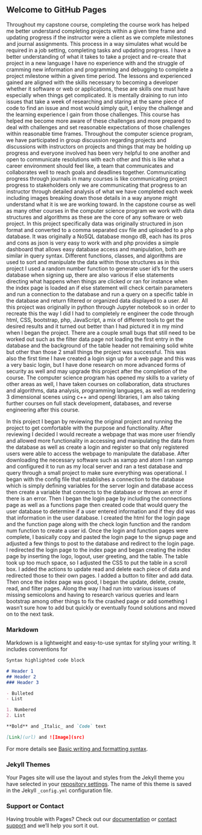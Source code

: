 ## Welcome to GitHub Pages

  Throughout my capstone course, completing the course work has helped me better understand completing projects within a given time frame and updating progress if the instructor were a client as we complete milestones and journal assignments. This process in a way simulates what would be required in a job setting, completing tasks and updating progress. I have a better understanding of what it takes to take a project and re-create that project in a new language I have no experience with and the struggle of cramming new information and programming and debugging to complete a project milestone within a given time period. The lessons and experienced gained are aligned with the skills necessary to becoming a developer whether it software or web or applications, these are skills one must have especially when things get complicated. It is mentally draining to run into issues that take a week of researching and staring at the same piece of code to find an issue and most would simply quit, I enjoy the challenge and the learning experience I gain from those challenges. This course has helped me become more aware of these challenges and more prepared to deal with challenges and set reasonable expectations of those challenges within reasonable time frames. Throughout the computer science program, we have participated in group discussion regarding projects and discussions with instructors on projects and things that may be holding up progress and everyone involved has been very helpful to one another and open to communicate resolutions with each other and this is like what a career environment should feel like, a team that communicates and collaborates well to reach goals and deadlines together. Communicating progress through journals in many courses is like communicating project progress to stakeholders only we are communicating that progress to an instructor through detailed analysis of what we have completed each week including images breaking down those details in a way anyone might understand what it is we are working toward. In the capstone course as well as many other courses in the computer science program we work with data structures and algorithms as these are the core of any software or web project. In this project specifically data was originally structured in json format and converted to a comma separated csv file and uploaded to a php database. It was originally a NoSQL database mongo dB, each has its pros and cons as json is very easy to work with and php provides a simple dashboard that allows easy database access and manipulation, both are similar in query syntax. Different functions, classes, and algorithms are used to sort and manipulate the data within those structures as in this project I used a random number function to generate user id’s for the users database when signing up, there are also various if else statements directing what happens when things are clicked or ran for instance when the index page is loaded an if else statement will check certain parameters and run a connection to the database and run a query on a specific table in the database and return filtered or organized data displayed to a user. All this project was originally in python through Jupyter notebook so in order to recreate this the way I did I had to completely re engineer the code through html, CSS, bootstrap, php, JavaScript, a mix of different tools to get the desired results and it turned out better than I had pictured it in my mind when I began the project. There are a couple small bugs that still need to be worked out such as the filter data page not loading the first entry in the database and the background of the table header not remaining solid white but other than those 2 small things the project was successful. This was also the first time I have created a login sign up for a web page and this was a very basic login, but I have done research on more advanced forms of security as well and may upgrade this project after the completion of the course. The computer science program has opened my skills to a variety of other areas as well, I have taken courses on collaboration, data structures and algorithms, data analysis, programming languages, as well as rendering 3 dimensional scenes using c++ and opengl libraries, I am also taking further courses on full stack development, databases, and reverse engineering after this course.


  In this project I began by reviewing the original project and running the project to get comfortable with the purpose and functionality. After reviewing I decided I would recreate a webpage that was more user friendly and allowed more functionality in accessing and manipulating the data from the database as well as create a login and register so that only registered users were able to access the webpage to manipulate the database. After downloading the necessary software such as xampp and atom I ran xampp and configured it to run as my local server and ran a test database and query through a small project to make sure everything was operational. I began with the config file that establishes a connection to the database which is simply defining variables for the server login and database access then create a variable that connects to the database or throws an error if there is an error. Then I began the login page by including the connections page as well as a functions page then created code that would query the user database to determine if a user entered information and if they did was that information in the user database. I created the html for the login page and the function page along with the check login function and the random num function to create a user id. Once the login and function pages were complete, I basically copy and pasted the login page to the signup page and adjusted a few things to post to the database and redirect to the login page. I redirected the login page to the index page and began creating the index page by inserting the logo, logout, user greeting, and the table. The table took up too much space, so I adjusted the CSS to put the table in a scroll box. I added the actions to update read and delete each piece of data and redirected those to their own pages. I added a button to filter and add data. Then once the index page was good, I began the update, delete, create, read, and filter pages. Along the way I had run into various issues of missing semicolons and having to research various queries and learn bootstrap among other things to fix the crashed page or add something I wasn’t sure how to add but quickly or eventually found solutions and moved on to the next task.


### Markdown

Markdown is a lightweight and easy-to-use syntax for styling your writing. It includes conventions for

```markdown
Syntax highlighted code block

# Header 1
## Header 2
### Header 3

- Bulleted
- List

1. Numbered
2. List

**Bold** and _Italic_ and `Code` text

[Link](url) and ![Image](src)
```

For more details see [Basic writing and formatting syntax](https://docs.github.com/en/github/writing-on-github/getting-started-with-writing-and-formatting-on-github/basic-writing-and-formatting-syntax).

### Jekyll Themes

Your Pages site will use the layout and styles from the Jekyll theme you have selected in your [repository settings](https://github.com/jrrmmrrssn/jrrmmrrssn.github.io/settings/pages). The name of this theme is saved in the Jekyll `_config.yml` configuration file.

### Support or Contact

Having trouble with Pages? Check out our [documentation](https://docs.github.com/categories/github-pages-basics/) or [contact support](https://support.github.com/contact) and we’ll help you sort it out.
